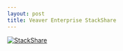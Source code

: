 ```yaml
---
layout: post
title: Veaver Enterprise StackShare
---
```


[![StackShare](https://img.shields.io/badge/tech-stack-0690fa.svg?style=flat)](https://stackshare.io/cyzest/veaver-enterprise)
